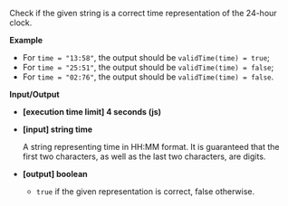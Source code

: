 Check if the given string is a correct time representation of the 24-hour clock.

**Example**

- For `time = "13:58"`, the output should be
`validTime(time) = true`;
- For `time = "25:51"`, the output should be
`validTime(time) = false`;
- For `time = "02:76"`, the output should be
`validTime(time) = false`.

**Input/Output**

- **[execution time limit] 4 seconds (js)**

- **[input] string time**

    A string representing time in HH:MM format. It is guaranteed that the first two characters, as well as the last two characters, are digits.

- **[output] boolean**

    - `true` if the given representation is correct, false otherwise.